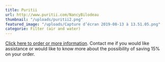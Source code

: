 ```yaml
---
title: Puritii
url: http://www.puritii.com/NancyBilodeau
thumbnail: "/uploads/puritii2.png"
featured_image: "/uploads/Capture d’écran 2019-08-13 à 13.51.05.png"
categorie: Filter (air and water)
---
```


[Click here to order or more information](http://www.puritii.com/NancyBilodeau). Contact me if you would like assistance or would like to know more about the possibility of saving 15% on your order.
